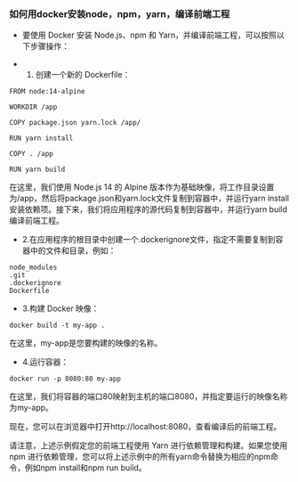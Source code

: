 
### 如何用docker安装node，npm，yarn，编译前端工程

* 要使用 Docker 安装 Node.js、npm 和 Yarn，并编译前端工程，可以按照以下步骤操作：

* 1. 创建一个新的 Dockerfile：

```shell
FROM node:14-alpine

WORKDIR /app

COPY package.json yarn.lock /app/

RUN yarn install

COPY . /app

RUN yarn build

```
在这里，我们使用 Node.js 14 的 Alpine 版本作为基础映像，将工作目录设置为/app，然后将package.json和yarn.lock文件复制到容器中，并运行yarn install安装依赖项。接下来，我们将应用程序的源代码复制到容器中，并运行yarn build编译前端工程。

* 2.在应用程序的根目录中创建一个.dockerignore文件，指定不需要复制到容器中的文件和目录，例如：

```shell
node_modules
.git
.dockerignore
Dockerfile

```

* 3.构建 Docker 映像：
```shell
docker build -t my-app .

```
在这里，my-app是您要构建的映像的名称。


* 4.运行容器：

```shell
docker run -p 8080:80 my-app

```

在这里，我们将容器的端口80映射到主机的端口8080，并指定要运行的映像名称为my-app。

现在，您可以在浏览器中打开http://localhost:8080，查看编译后的前端工程。

请注意，上述示例假定您的前端工程使用 Yarn 进行依赖管理和构建。如果您使用 npm 进行依赖管理，您可以将上述示例中的所有yarn命令替换为相应的npm命令，例如npm install和npm run build。
